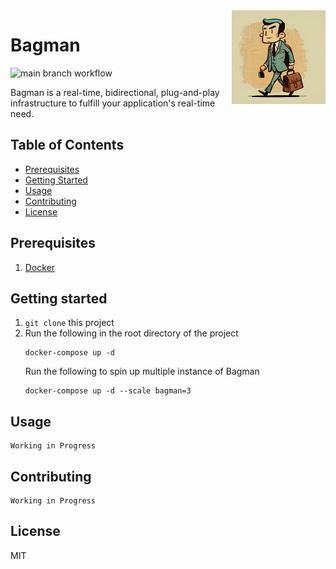 <img width="150" src="assets/bagman.png" alt="Bagman's Logo" align="right"/>

# Bagman 
![main branch workflow](https://github.com/sheunglaili/bagman/actions/workflows/main.yml/badge.svg)

Bagman is a real-time, bidirectional, plug-and-play infrastructure to fulfill your application's real-time need.

## Table of Contents
- [Prerequisites](#prerequisites)
- [Getting Started](#getting-started)
- [Usage](#usage)
- [Contributing](#contributing)
- [License](#license)

## Prerequisites
1. [Docker](https://docker.com)

## Getting started

1. `git clone` this project
2. Run the following in the root directory of the project
    ```shell
    docker-compose up -d
    ```
    Run the following to spin up multiple instance of Bagman
    ```shell
    docker-compose up -d --scale bagman=3 
    ```
## Usage 
```
Working in Progress
```

## Contributing
```
Working in Progress
```

## License

MIT



